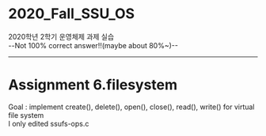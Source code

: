 # 2020_Fall_SSU_OS
2020학년 2학기 운영체제 과제 실습   
--Not 100% correct answer!!(maybe about 80%~)--
  
---------------------------------  
# Assignment 6.filesystem

Goal : implement create(), delete(), open(), close(), read(), write() for virtual file system  
I only edited ssufs-ops.c  
